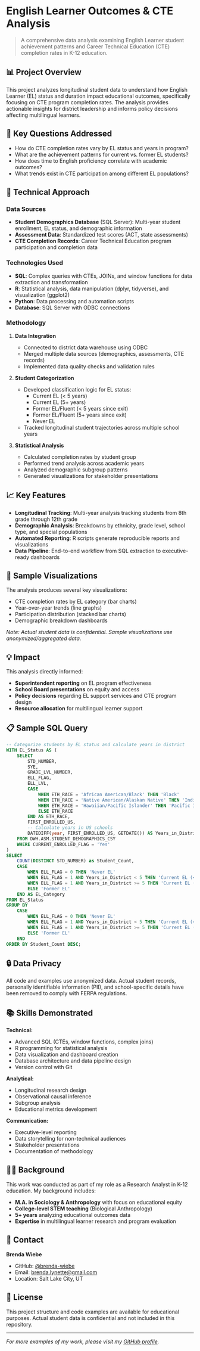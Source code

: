 # English Learner Outcomes & CTE Analysis

> A comprehensive data analysis examining English Learner student achievement patterns and Career Technical Education (CTE) completion rates in K-12 education.

## 📊 Project Overview

This project analyzes longitudinal student data to understand how English Learner (EL) status and duration impact educational outcomes, specifically focusing on CTE program completion rates. The analysis provides actionable insights for district leadership and informs policy decisions affecting multilingual learners.

## 🎯 Key Questions Addressed

- How do CTE completion rates vary by EL status and years in program?
- What are the achievement patterns for current vs. former EL students?
- How does time to English proficiency correlate with academic outcomes?
- What trends exist in CTE participation among different EL populations?

## 🔧 Technical Approach

### Data Sources
- **Student Demographics Database** (SQL Server): Multi-year student enrollment, EL status, and demographic information
- **Assessment Data**: Standardized test scores (ACT, state assessments)
- **CTE Completion Records**: Career Technical Education program participation and completion data

### Technologies Used
- **SQL**: Complex queries with CTEs, JOINs, and window functions for data extraction and transformation
- **R**: Statistical analysis, data manipulation (dplyr, tidyverse), and visualization (ggplot2)
- **Python**: Data processing and automation scripts
- **Database**: SQL Server with ODBC connections

### Methodology

1. **Data Integration**
   - Connected to district data warehouse using ODBC
   - Merged multiple data sources (demographics, assessments, CTE records)
   - Implemented data quality checks and validation rules

2. **Student Categorization**
   - Developed classification logic for EL status:
     - Current EL (< 5 years)
     - Current EL (5+ years)
     - Former EL/Fluent (< 5 years since exit)
     - Former EL/Fluent (5+ years since exit)
     - Never EL
   - Tracked longitudinal student trajectories across multiple school years

3. **Statistical Analysis**
   - Calculated completion rates by student group
   - Performed trend analysis across academic years
   - Analyzed demographic subgroup patterns
   - Generated visualizations for stakeholder presentations

## 📈 Key Features

- **Longitudinal Tracking**: Multi-year analysis tracking students from 8th grade through 12th grade
- **Demographic Analysis**: Breakdowns by ethnicity, grade level, school type, and special populations
- **Automated Reporting**: R scripts generate reproducible reports and visualizations
- **Data Pipeline**: End-to-end workflow from SQL extraction to executive-ready dashboards

## 🎨 Sample Visualizations

The analysis produces several key visualizations:
- CTE completion rates by EL category (bar charts)
- Year-over-year trends (line graphs)
- Participation distribution (stacked bar charts)
- Demographic breakdown dashboards

*Note: Actual student data is confidential. Sample visualizations use anonymized/aggregated data.*

## 💡 Impact

This analysis directly informed:
- **Superintendent reporting** on EL program effectiveness
- **School Board presentations** on equity and access
- **Policy decisions** regarding EL support services and CTE program design
- **Resource allocation** for multilingual learner support

## 📋 Sample SQL Query

```sql
-- Categorize students by EL status and calculate years in district
WITH EL_Status AS (
    SELECT 
        STD_NUMBER,
        SYE,
        GRADE_LVL_NUMBER,
        ELL_FLAG,
        ELL_LVL,
        CASE 
            WHEN ETH_RACE = 'African American/Black' THEN 'Black'
            WHEN ETH_RACE = 'Native American/Alaskan Native' THEN 'Indigenous People'
            WHEN ETH_RACE = 'Hawaiian/Pacific Islander' THEN 'Pacific Islander'
            ELSE ETH_RACE 
        END AS ETH_RACE,
        FIRST_ENROLLED_US,
        -- Calculate years in US schools
        DATEDIFF(year, FIRST_ENROLLED_US, GETDATE()) AS Years_in_District
    FROM DWH.ASM.STUDENT_DEMOGRAPHICS_CSY
    WHERE CURRENT_ENROLLED_FLAG = 'Yes'
)
SELECT 
    COUNT(DISTINCT STD_NUMBER) as Student_Count,
    CASE 
        WHEN ELL_FLAG = 0 THEN 'Never EL'
        WHEN ELL_FLAG = 1 AND Years_in_District < 5 THEN 'Current EL (<5 years)'
        WHEN ELL_FLAG = 1 AND Years_in_District >= 5 THEN 'Current EL (5+ years)'
        ELSE 'Former EL'
    END AS EL_Category
FROM EL_Status
GROUP BY 
    CASE 
        WHEN ELL_FLAG = 0 THEN 'Never EL'
        WHEN ELL_FLAG = 1 AND Years_in_District < 5 THEN 'Current EL (<5 years)'
        WHEN ELL_FLAG = 1 AND Years_in_District >= 5 THEN 'Current EL (5+ years)'
        ELSE 'Former EL'
    END
ORDER BY Student_Count DESC;
```

## 🔒 Data Privacy

All code and examples use anonymized data. Actual student records, personally identifiable information (PII), and school-specific details have been removed to comply with FERPA regulations.

## 📚 Skills Demonstrated

**Technical:**
- Advanced SQL (CTEs, window functions, complex joins)
- R programming for statistical analysis
- Data visualization and dashboard creation
- Database architecture and data pipeline design
- Version control with Git

**Analytical:**
- Longitudinal research design
- Observational causal inference
- Subgroup analysis
- Educational metrics development

**Communication:**
- Executive-level reporting
- Data storytelling for non-technical audiences
- Stakeholder presentations
- Documentation of methodology

## 👩‍🏫 Background

This work was conducted as part of my role as a Research Analyst in K-12 education. My background includes:
- **M.A. in Sociology & Anthropology** with focus on educational equity
- **College-level STEM teaching** (Biological Anthropology)
- **5+ years** analyzing educational outcomes data
- **Expertise** in multilingual learner research and program evaluation

## 📧 Contact

**Brenda Wiebe**
- GitHub: [@brenda-wiebe](https://github.com/brenda-wiebe)
- Email: brenda.lynette@gmail.com
- Location: Salt Lake City, UT

## 📄 License

This project structure and code examples are available for educational purposes. Actual student data is confidential and not included in this repository.

---

*For more examples of my work, please visit my [GitHub profile](https://github.com/brenda-wiebe).*
